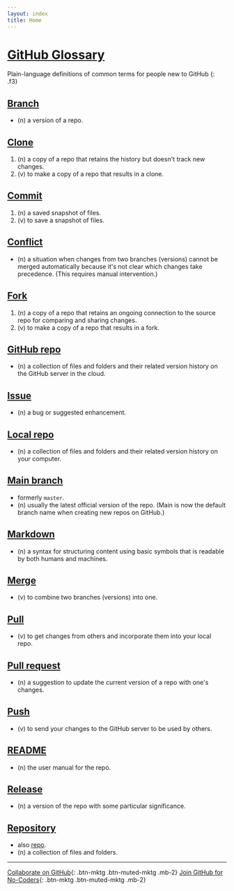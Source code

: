 ```yaml
---
layout: index
title: Home
---
```

# [GitHub Glossary](/)

Plain-language definitions of common terms for people new to GitHub
{: .f3}

## [Branch](#branch)
- (n) a version of a repo.

## [Clone](#clone)
1. (n) a copy of a repo that retains the history but doesn't track new changes.
1. (v) to make a copy of a repo that results in a clone.

## [Commit](#commit)
1. (n) a saved snapshot of files.
1. (v) to save a snapshot of files.

## [Conflict](#conflict)
- (n) a situation when changes from two branches (versions) cannot be merged automatically because it's not clear which changes take precedence. (This requires manual intervention.)

## [Fork](#fork)
1. (n) a copy of a repo that retains an ongoing connection to the source repo for comparing and sharing changes.
1. (v) to make a copy of a repo that results in a fork.

## [GitHub repo](#github-repo)
- (n) a collection of files and folders and their related version history on the GitHub server in the cloud.

## [Issue](#issue)
- (n) a bug or suggested enhancement.

## [Local repo](#local-repo)
- (n) a collection of files and folders and their related version history on your computer.

## [Main branch](#main-branch)
- formerly `master`.
- (n) usually the latest official version of the repo. (Main is now the default branch name when creating new repos on GitHub.)

## [Markdown](#markdown)
- (n) a syntax for structuring content using basic symbols that is readable by both humans and machines.

## [Merge](#merge)
- (v) to combine two branches (versions) into one.

## [Pull](#pull)
- (v) to get changes from others and incorporate them into your local repo.

## [Pull request](#pull-request)
- (n) a suggestion to update the current version of a repo with one's changes.

## [Push](#push)
- (v) to send your changes to the GitHub server to be used by others.

## [README](#readme)
- (n) the user manual for the repo.

## [Release](#release)
- (n) a version of the repo with some particular significance.

## [Repository](#repository)
- also [repo](#github-repo).
- (n) a collection of files and folders.

--- 

[Collaborate on GitHub](https://github.com/githubfornocoders/github-glossary){: .btn-mktg .btn-muted-mktg .mb-2}
[Join GitHub for No-Coders](https://github.com/githubfornocoders){: .btn-mktg .btn-muted-mktg .mb-2}
